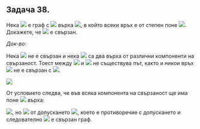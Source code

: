 ## Задача 38.

Нека <img src="https://latex.codecogs.com/svg.latex?\Large&space;G"> е граф с <img src="https://latex.codecogs.com/svg.latex?\Large&space;2n+1"> върха <img src="https://latex.codecogs.com/svg.latex?\Large&space;n\ge{2}">, в който всеки връх е от степен поне <img src="https://latex.codecogs.com/svg.latex?\Large&space;n">. Докажете, че <img src="https://latex.codecogs.com/svg.latex?\Large&space;G"> е свързан.

*Док-во:*

Нека <img src="https://latex.codecogs.com/svg.latex?\Large&space;G"> не е свързан и нека <img src="https://latex.codecogs.com/svg.latex?\Large&space;u\neq{v}"> са два върха от различни компоненти на свързаност. Тоест между <img src="https://latex.codecogs.com/svg.latex?\Large&space;u"> и <img src="https://latex.codecogs.com/svg.latex?\Large&space;v"> не съществува път, както и никои връх <img src="https://latex.codecogs.com/svg.latex?\Large&space;v_k"> не е свързан с <img src="https://latex.codecogs.com/svg.latex?\Large&space;v_s,k,s=\overline{1,n}">.

![](https://github.com/andy489/Data_Structures_and_Algorithms_CPP/blob/master/assets/Graphs%2001.png)

От условието следва, че във всяка компонента на свързаност ще има поне <img src="https://latex.codecogs.com/svg.latex?\Large&space;n+1"> върха:

<img src="https://latex.codecogs.com/svg.latex?\Large&space;k(n+1)=2n+1">, но <img src="https://latex.codecogs.com/svg.latex?\Large&space;2(n+1)\le{k(n+1)=2n+1}"> от допускането <img src="https://latex.codecogs.com/svg.latex?\Large&space;\Rightarrow{2}\le{1}">, което е противоречие с допускането и следователно <img src="https://latex.codecogs.com/svg.latex?\Large&space;G"> е свързан граф.
